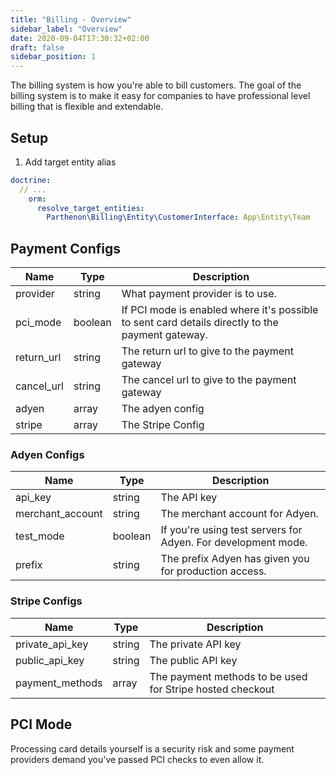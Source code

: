 ```yaml
---
title: "Billing - Overview"
sidebar_label: "Overview"
date: 2020-09-04T17:30:32+02:00
draft: false
sidebar_position: 1
---
```

The billing system is how you're able to bill customers. The goal of the billing system is to make it easy for companies to have professional level billing that is flexible and extendable.

## Setup

1. Add target entity alias

```YAML
doctrine:
  // ...
    orm:
      resolve_target_entities:
        Parthenon\Billing\Entity\CustomerInterface: App\Entity\Team
```

## Payment Configs

| Name | Type | Description |
| --- | --- | --- |
| provider | string | What payment provider is to use. |
| pci_mode | boolean | If PCI mode is enabled where it's possible to sent card details directly to the payment gateway. |
| return_url | string | The return url to give to the payment gateway |
| cancel_url | string | The cancel url to give to the payment gateway |
| adyen | array | The adyen config |
| stripe | array | The Stripe Config |

### Adyen Configs

| Name | Type | Description |
| --- | --- | --- |
| api_key | string | The API key |
| merchant_account | string | The merchant account for Adyen. |
| test_mode | boolean | If you're using test servers for Adyen. For development mode. |
| prefix | string | The prefix Adyen has given you for production access. |

### Stripe Configs

| Name | Type | Description |
| --- | --- | --- |
| private_api_key | string | The private API key |
| public_api_key | string | The public API key |
| payment_methods | array | The payment methods to be used for Stripe hosted checkout |

## PCI Mode

Processing card details yourself is a security risk and some payment providers demand you've passed PCI checks to even allow it.
